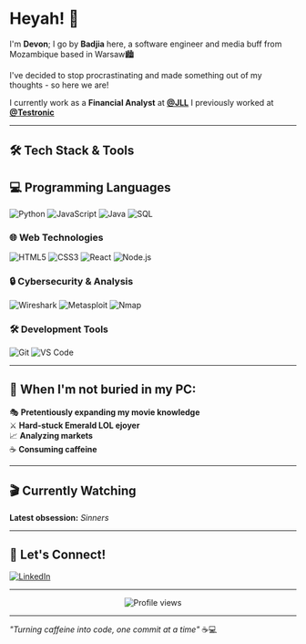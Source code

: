 # Heyah! 👋

I'm **Devon**; I go by **Badjia** here, a software engineer and media buff from Mozambique based in Warsaw🏙️

I've decided to stop procrastinating and made something out of my thoughts - so here we are!

I currently work as a **Financial Analyst** at [**@JLL**](https://www.jll.pl) I previously worked at [**@Testronic**](https://www.testroniclabs.com)

---

## 🛠️ Tech Stack & Tools

## 💻 Programming Languages
![Python](https://img.shields.io/badge/-Python-3776AB?style=flat-square&logo=python&logoColor=white)
![JavaScript](https://img.shields.io/badge/-JavaScript-F7DF1E?style=flat-square&logo=javascript&logoColor=black)
![Java](https://img.shields.io/badge/-Java-007396?style=flat-square&logo=java&logoColor=white)
![SQL](https://img.shields.io/badge/-SQL-4479A1?style=flat-square&logo=postgresql&logoColor=white)

### 🌐 Web Technologies
![HTML5](https://img.shields.io/badge/-HTML5-E34F26?style=flat-square&logo=html5&logoColor=white)
![CSS3](https://img.shields.io/badge/-CSS3-1572B6?style=flat-square&logo=css3&logoColor=white)
![React](https://img.shields.io/badge/-React-61DAFB?style=flat-square&logo=react&logoColor=black)
![Node.js](https://img.shields.io/badge/-Node.js-339933?style=flat-square&logo=node.js&logoColor=white)

### 🔒 Cybersecurity & Analysis
![Wireshark](https://img.shields.io/badge/-Wireshark-1679A7?style=flat-square&logo=wireshark&logoColor=white)
![Metasploit](https://img.shields.io/badge/-Metasploit-2596CD?style=flat-square&logo=metasploit&logoColor=white)
![Nmap](https://img.shields.io/badge/-Nmap-4682B4?style=flat-square&logo=nmap&logoColor=white)

### 🛠️ Development Tools
![Git](https://img.shields.io/badge/-Git-F05032?style=flat-square&logo=git&logoColor=white)
![VS Code](https://img.shields.io/badge/-VS%20Code-007ACC?style=flat-square&logo=visualstudiocode&logoColor=white)

---

## 🎯 When I'm not buried in my PC:

🎭 **Pretentiously expanding my movie knowledge**  
⚔️ **Hard-stuck Emerald LOL ejoyer**  
📈 **Analyzing markets**  
☕ **Consuming caffeine**  

---

## 🎬 Currently Watching
<!-- You can update this manually or use GitHub Actions to automate -->
**Latest obsession:** *Sinners*

---

## 🤝 Let's Connect!

[![LinkedIn](https://img.shields.io/badge/-LinkedIn-0077B5?style=for-the-badge&logo=linkedin&logoColor=white)](https://www.linkedin.com/in/devcardelias/)

---

<div align="center">
  <img src="https://komarev.com/ghpvc/?username=YourUsername&color=blueviolet&style=flat-square&label=Profile+Views" alt="Profile views" />
</div>

---

*"Turning caffeine into code, one commit at a time"* ☕💻

